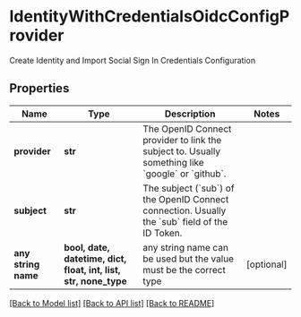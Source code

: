 # IdentityWithCredentialsOidcConfigProvider

Create Identity and Import Social Sign In Credentials Configuration

## Properties
Name | Type | Description | Notes
------------ | ------------- | ------------- | -------------
**provider** | **str** | The OpenID Connect provider to link the subject to. Usually something like &#x60;google&#x60; or &#x60;github&#x60;. | 
**subject** | **str** | The subject (&#x60;sub&#x60;) of the OpenID Connect connection. Usually the &#x60;sub&#x60; field of the ID Token. | 
**any string name** | **bool, date, datetime, dict, float, int, list, str, none_type** | any string name can be used but the value must be the correct type | [optional]

[[Back to Model list]](../README.md#documentation-for-models) [[Back to API list]](../README.md#documentation-for-api-endpoints) [[Back to README]](../README.md)


